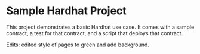 # Sample Hardhat Project

This project demonstrates a basic Hardhat use case. It comes with a sample contract, a test for that contract, and a script that deploys that contract.

Edits: edited style of pages to green and add background. 
